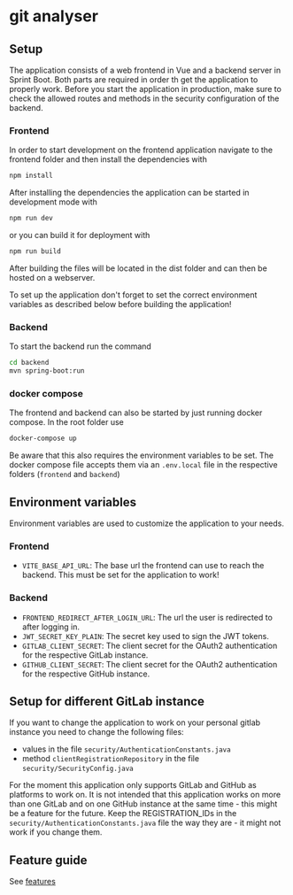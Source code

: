 # git analyser

## Setup

The application consists of a web frontend in Vue and a backend server in Sprint Boot. Both parts are required in order
th get the application to properly work.
Before you start the application in production, make sure to check the allowed routes and methods in the security
configuration of the backend.

### Frontend

In order to start development on the frontend application navigate to the frontend folder and then install the
dependencies with

```bash
npm install
```

After installing the dependencies the application can be started in development mode with

```bash
npm run dev
```

or you can build it for deployment with

```bash
npm run build
```

After building the files will be located in the dist folder and can then be hosted on a webserver.

To set up the application don't forget to set the correct environment variables as described below before building the
application!

### Backend

To start the backend run the command

```bash
cd backend
mvn spring-boot:run
```

### docker compose

The frontend and backend can also be started by just running docker compose. In the root folder use 

```bash
docker-compose up
```

Be aware that this also requires the environment variables to be set. The docker compose file accepts them via an `.env.local` file in the respective folders (`frontend` and `backend`) 

## Environment variables

Environment variables are used to customize the application to your needs.

### Frontend

- `VITE_BASE_API_URL`: The base url the frontend can use to reach the backend. This must be set for the application to
  work!

### Backend

- `FRONTEND_REDIRECT_AFTER_LOGIN_URL`: The url the user is redirected to after logging in.
- `JWT_SECRET_KEY_PLAIN`: The secret key used to sign the JWT tokens.
- `GITLAB_CLIENT_SECRET`: The client secret for the OAuth2 authentication for the respective GitLab instance.
- `GITHUB_CLIENT_SECRET`: The client secret for the OAuth2 authentication for the respective GitHub instance.

## Setup for different GitLab instance

If you want to change the application to work on your personal gitlab instance you need to change the following files:

- values in the file `security/AuthenticationConstants.java`
- method `clientRegistrationRepository` in the file `security/SecurityConfig.java`

For the moment this application only supports GitLab and GitHub as platforms to work on.
It is not intended that this application works on more than one GitLab and on one GitHub instance at the same time -
this might be a feature for the future.
Keep the REGISTRATION_IDs in the `security/AuthenticationConstants.java` file the way they are - it might not work if
you change them.

## Feature guide

See [features](./docs/FEATURES.md)
